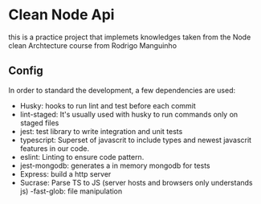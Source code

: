# Clean Node Api 

this is a practice project that implemets knowledges taken from the Node clean Archtecture course from Rodrigo Manguinho

## Config
In order to standard the development, a few dependencies are used:

- Husky: hooks to run lint and test before each commit
- lint-staged: It's usually used with husky to run commands only on staged files
- jest: test library to write integration and unit tests 
- typescript: Superset of javascrit to include types and newest javascrit features in our code.
- eslint: Linting to ensure code pattern. 
- jest-mongodb: generates a in memory mongodb for tests
- Express: build a http server
- Sucrase: Parse TS to JS (server hosts and browsers only understands js)
-fast-glob: file manipulation
